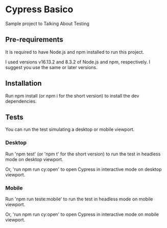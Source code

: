# Cypress Basico
Sample project to Talking About Testing
## Pre-requirements
It is required to have Node.js and npm installed to run this project.

I used versions v16.13.2 and 8.3.2 of Node.js and npm, respectively. I suggest you use the same or later versions.

## Installation
Run npm install (or npm i for the short version) to install the dev dependencies.

## Tests
You can run the test simulating a desktop or mobile viewport.

### Desktop
Run 'npm test' (or 'npm t' for the short version) to run the test in headless mode on desktop viewport.

Or, 'run npm run cy:open' to open Cypress in interactive mode on desktop viewport.
### Mobile
Run 'npm run teste:mobile' to run the test in headless mode on mobile viewport.

Or, 'run npm run cy:open' to open Cypress in interactive mode on mobile viewport.
